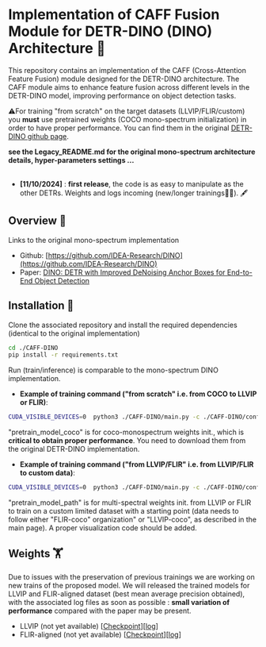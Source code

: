 # Implementation of CAFF Fusion Module for DETR-DINO (DINO) Architecture :t-rex:

This repository contains an implementation of the CAFF (Cross-Attention Feature Fusion) module designed for the DETR-DINO architecture. The CAFF module aims to enhance feature fusion across different levels in the DETR-DINO model, improving performance on object detection tasks.

:warning:For training "from scratch" on the target datasets (LLVIP/FLIR/custom) you __must__ use pretrained weights (COCO mono-spectrum initialization) in order to have proper performance. You can find them in the original [DETR-DINO github page](https://github.com/IDEA-Research/DINO). 

__see the Legacy_README.md for the original mono-spectrum architecture details, hyper-parameters settings ...__ <br> 
<br>

* __[11/10/2024]__ : __first release__, the code is as easy to manipulate as the other DETRs. Weights and logs incoming (new/longer trainings🧑‍🍳).  🖋️
  
## Overview :mag_right:

Links to the original mono-spectrum implementation <br>
* Github: [https://github.com/IDEA-Research/DINO](https://github.com/IDEA-Research/DINO) <br>
* Paper: [DINO: DETR with Improved DeNoising Anchor Boxes for End-to-End Object Detection](https://arxiv.org/abs/2203.03605)

## Installation :minidisc:

Clone the associated repository and install the required dependencies (identical to the original implementation)

```bash
cd ./CAFF-DINO
pip install -r requirements.txt
```

Run (train/inference) is comparable to the mono-spectrum DINO implementation.

 * __Example of training command ("from scratch" i.e. from COCO to LLVIP or FLIR)__: 
```bash
CUDA_VISIBLE_DEVICES=0  python3 ./CAFF-DINO/main.py -c ./CAFF-DINO/config/DINO/DINO_5scale_swin.py --dataset_file=flir_fusion --coco_path=./FLIR_aligned_coco --pretrain_model_coco=./coco_pretrained_weights/checkpoint0027_5scale_swin-001.pth
```

"pretrain_model_coco" is for coco-monospectrum weights init., which is __critical to obtain proper performance__. You need to download them from the original DETR-DINO implementation.

 * __Example of training command ("from LLVIP/FLIR" i.e. from LLVIP/FLIR to custom data)__: 
```bash
CUDA_VISIBLE_DEVICES=0  python3 ./CAFF-DINO/main.py -c ./CAFF-DINO/config/DINO/DINO_5scale_swin.py --dataset_file=flir_fusion --coco_path=./FLIR-style_dataset --pretrain_model_path=./flir_training_output/checkpoint_best_regular.pth
```

"pretrain_model_path" is for multi-spectral weights init. from LLVIP or FLIR to train on a custom limited dataset with a starting point (data needs to follow either "FLIR-coco" organization" or "LLVIP-coco", as described in the main page). A proper visualization code should be added.

## Weights :weight_lifting:
Due to issues with the preservation of previous trainings we are working on new trains of the proposed model. We will released the trained models for LLVIP and FLIR-aligned dataset (best mean average precision obtained), with the associated log files as soon as possible : __small variation of performance__ compared with the paper may be present. <br> 
* LLVIP (not yet available) [[Checkpoint]()][[log]()] <br>
* FLIR-aligned  (not yet available) [[Checkpoint]()][[log]()]
